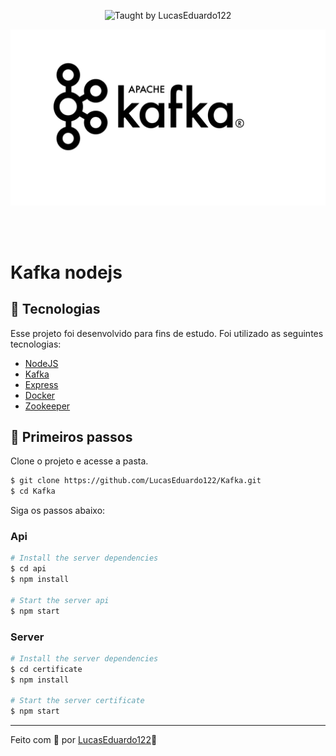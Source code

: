 <p align="center">
  <img src="https://img.shields.io/static/v1?label=Taught%20by&message=LucasEduardo122&color=white&labelColor=8257E5" alt="Taught by LucasEduardo122">
</p>

![](./.github/cover.jpg)

<br>
<br>

# Kafka nodejs

## 🧪 Tecnologias

Esse projeto foi desenvolvido para fins de estudo. Foi utilizado as seguintes tecnologias:

- [NodeJS](https://nodejs.org/)
- [Kafka](https://kafka.apache.org/)
- [Express](https://www.expressjs.com/pt-br/)
- [Docker](https://www.docker.com)
- [Zookeeper](https://zookeeper.apache.org)

## 🚀 Primeiros passos

Clone o projeto e acesse a pasta.

```bash
$ git clone https://github.com/LucasEduardo122/Kafka.git
$ cd Kafka
```

Siga os passos abaixo:

### Api

```bash
# Install the server dependencies
$ cd api
$ npm install

# Start the server api
$ npm start
```

### Server

```bash
# Install the server dependencies
$ cd certificate
$ npm install

# Start the server certificate
$ npm start
```
---

Feito com 💜 por [LucasEduardo122](https://github.com/LucasEduardo122)👋